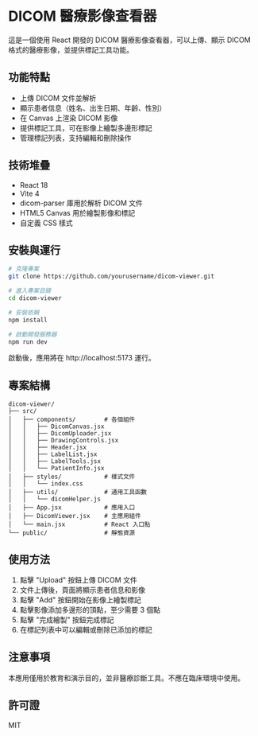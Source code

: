 # DICOM 醫療影像查看器

這是一個使用 React 開發的 DICOM 醫療影像查看器，可以上傳、顯示 DICOM 格式的醫療影像，並提供標記工具功能。

## 功能特點

- 上傳 DICOM 文件並解析
- 顯示患者信息（姓名、出生日期、年齡、性別）
- 在 Canvas 上渲染 DICOM 影像
- 提供標記工具，可在影像上繪製多邊形標記
- 管理標記列表，支持編輯和刪除操作

## 技術堆疊

- React 18
- Vite 4
- dicom-parser 庫用於解析 DICOM 文件
- HTML5 Canvas 用於繪製影像和標記
- 自定義 CSS 樣式

## 安裝與運行

```bash
# 克隆專案
git clone https://github.com/yourusername/dicom-viewer.git

# 進入專案目錄
cd dicom-viewer

# 安裝依賴
npm install

# 啟動開發服務器
npm run dev
```

啟動後，應用將在 http://localhost:5173 運行。

## 專案結構

```
dicom-viewer/
├── src/
│   ├── components/        # 各個組件
│   │   ├── DicomCanvas.jsx
│   │   ├── DicomUploader.jsx
│   │   ├── DrawingControls.jsx
│   │   ├── Header.jsx
│   │   ├── LabelList.jsx
│   │   ├── LabelTools.jsx
│   │   └── PatientInfo.jsx
│   ├── styles/            # 樣式文件
│   │   └── index.css
│   ├── utils/             # 通用工具函數
│   │   └── dicomHelper.js
│   ├── App.jsx            # 應用入口
│   ├── DicomViewer.jsx    # 主應用組件
│   └── main.jsx           # React 入口點
└── public/                # 靜態資源
```

## 使用方法

1. 點擊 "Upload" 按鈕上傳 DICOM 文件
2. 文件上傳後，頁面將顯示患者信息和影像
3. 點擊 "Add" 按鈕開始在影像上繪製標記
4. 點擊影像添加多邊形的頂點，至少需要 3 個點
5. 點擊 "完成繪製" 按鈕完成標記
6. 在標記列表中可以編輯或刪除已添加的標記

## 注意事項

本應用僅用於教育和演示目的，並非醫療診斷工具。不應在臨床環境中使用。

## 許可證

MIT